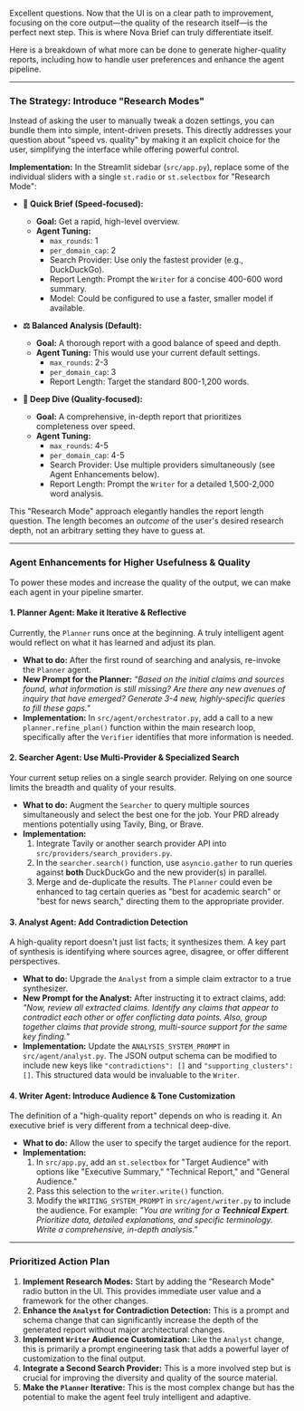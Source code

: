 Excellent questions. Now that the UI is on a clear path to improvement, focusing on the core output—the quality of the research itself—is the perfect next step. This is where Nova Brief can truly differentiate itself.

Here is a breakdown of what more can be done to generate higher-quality reports, including how to handle user preferences and enhance the agent pipeline.

---

### The Strategy: Introduce "Research Modes"

Instead of asking the user to manually tweak a dozen settings, you can bundle them into simple, intent-driven presets. This directly addresses your question about "speed vs. quality" by making it an explicit choice for the user, simplifying the interface while offering powerful control.

**Implementation:**
In the Streamlit sidebar (`src/app.py`), replace some of the individual sliders with a single `st.radio` or `st.selectbox` for "Research Mode":

* **🚀 Quick Brief (Speed-focused):**
    * **Goal:** Get a rapid, high-level overview.
    * **Agent Tuning:**
        * `max_rounds`: 1
        * `per_domain_cap`: 2
        * Search Provider: Use only the fastest provider (e.g., DuckDuckGo).
        * Report Length: Prompt the `Writer` for a concise 400-600 word summary.
        * Model: Could be configured to use a faster, smaller model if available.

* **⚖️ Balanced Analysis (Default):**
    * **Goal:** A thorough report with a good balance of speed and depth.
    * **Agent Tuning:** This would use your current default settings.
        * `max_rounds`: 2-3
        * `per_domain_cap`: 3
        * Report Length: Target the standard 800-1,200 words.

* **🔬 Deep Dive (Quality-focused):**
    * **Goal:** A comprehensive, in-depth report that prioritizes completeness over speed.
    * **Agent Tuning:**
        * `max_rounds`: 4-5
        * `per_domain_cap`: 4-5
        * Search Provider: Use multiple providers simultaneously (see Agent Enhancements below).
        * Report Length: Prompt the `Writer` for a detailed 1,500-2,000 word analysis.

This "Research Mode" approach elegantly handles the report length question. The length becomes an *outcome* of the user's desired research depth, not an arbitrary setting they have to guess at.

---

### Agent Enhancements for Higher Usefulness & Quality

To power these modes and increase the quality of the output, we can make each agent in your pipeline smarter.

#### 1. Planner Agent: Make it Iterative & Reflective

Currently, the `Planner` runs once at the beginning. A truly intelligent agent would reflect on what it has learned and adjust its plan.

* **What to do:** After the first round of searching and analysis, re-invoke the `Planner` agent.
* **New Prompt for the Planner:** *"Based on the initial claims and sources found, what information is still missing? Are there any new avenues of inquiry that have emerged? Generate 3-4 new, highly-specific queries to fill these gaps."*
* **Implementation:** In `src/agent/orchestrator.py`, add a call to a new `planner.refine_plan()` function within the main research loop, specifically after the `Verifier` identifies that more information is needed.

#### 2. Searcher Agent: Use Multi-Provider & Specialized Search

Your current setup relies on a single search provider. Relying on one source limits the breadth and quality of your results.

* **What to do:** Augment the `Searcher` to query multiple sources simultaneously and select the best one for the job. Your PRD already mentions potentially using Tavily, Bing, or Brave.
* **Implementation:**
    1.  Integrate Tavily or another search provider API into `src/providers/search_providers.py`.
    2.  In the `searcher.search()` function, use `asyncio.gather` to run queries against **both** DuckDuckGo and the new provider(s) in parallel.
    3.  Merge and de-duplicate the results. The `Planner` could even be enhanced to tag certain queries as "best for academic search" or "best for news search," directing them to the appropriate provider.

#### 3. Analyst Agent: Add Contradiction Detection

A high-quality report doesn't just list facts; it synthesizes them. A key part of synthesis is identifying where sources agree, disagree, or offer different perspectives.

* **What to do:** Upgrade the `Analyst` from a simple claim extractor to a true synthesizer.
* **New Prompt for the Analyst:** After instructing it to extract claims, add: *"Now, review all extracted claims. Identify any claims that appear to contradict each other or offer conflicting data points. Also, group together claims that provide strong, multi-source support for the same key finding."*
* **Implementation:** Update the `ANALYSIS_SYSTEM_PROMPT` in `src/agent/analyst.py`. The JSON output schema can be modified to include new keys like `"contradictions": []` and `"supporting_clusters": []`. This structured data would be invaluable to the `Writer`.

#### 4. Writer Agent: Introduce Audience & Tone Customization

The definition of a "high-quality report" depends on who is reading it. An executive brief is very different from a technical deep-dive.

* **What to do:** Allow the user to specify the target audience for the report.
* **Implementation:**
    1.  In `src/app.py`, add an `st.selectbox` for "Target Audience" with options like "Executive Summary," "Technical Report," and "General Audience."
    2.  Pass this selection to the `writer.write()` function.
    3.  Modify the `WRITING_SYSTEM_PROMPT` in `src/agent/writer.py` to include the audience. For example: *"You are writing for a **Technical Expert**. Prioritize data, detailed explanations, and specific terminology. Write a comprehensive, in-depth analysis."*

---

### Prioritized Action Plan

1.  **Implement Research Modes:** Start by adding the "Research Mode" radio button in the UI. This provides immediate user value and a framework for the other changes.
2.  **Enhance the `Analyst` for Contradiction Detection:** This is a prompt and schema change that can significantly increase the depth of the generated report without major architectural changes.
3.  **Implement `Writer` Audience Customization:** Like the `Analyst` change, this is primarily a prompt engineering task that adds a powerful layer of customization to the final output.
4.  **Integrate a Second Search Provider:** This is a more involved step but is crucial for improving the diversity and quality of the source material.
5.  **Make the `Planner` Iterative:** This is the most complex change but has the potential to make the agent feel truly intelligent and adaptive.
